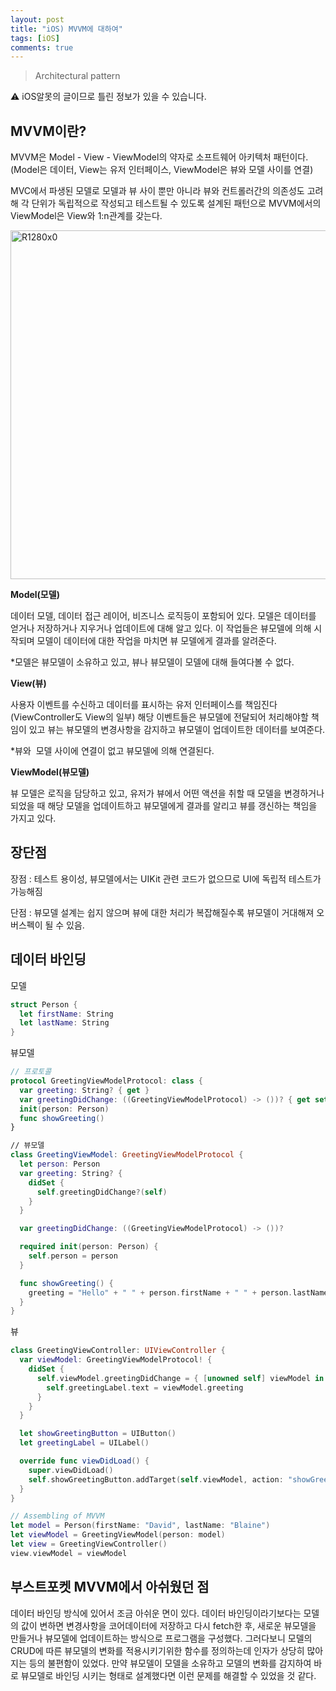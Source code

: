 ```yaml
---
layout: post
title: "iOS) MVVM에 대하여"
tags: [iOS]
comments: true
---
```


> Architectural pattern  

⚠ iOS알못의 글이므로 틀린 정보가 있을 수 있습니다.  

## MVVM이란?

MVVM은 Model - View - ViewModel의 약자로 소프트웨어 아키텍처 패턴이다. (Model은 데이터, View는 유저 인터페이스, ViewModel은 뷰와 모델 사이를 연결)

MVC에서 파생된 모델로 모델과 뷰 사이 뿐만 아니라 뷰와 컨트롤러간의 의존성도 고려해 각 단위가 독립적으로 작성되고 테스트될 수 있도록 설계된 패턴으로 MVVM에서의 ViewModel은 View와 1:n관계를 갖는다.

<img width="558" alt="R1280x0" src="https://user-images.githubusercontent.com/35067611/106375142-f92ebc80-63cc-11eb-80db-88db1a193d50.png">

**Model(모델)**

데이터 모델, 데이터 접근 레이어, 비즈니스 로직등이 포함되어 있다. 모델은 데이터를 얻거나 저장하거나 지우거나 업데이트에 대해 알고 있다. 이 작업들은 뷰모델에 의해 시작되며 모델이 데이터에 대한 작업을 마치면 뷰 모델에게 결과를 알려준다.

*모델은 뷰모델이 소유하고 있고, 뷰나 뷰모델이 모델에 대해 들여다볼 수 없다.

**View(뷰)**

사용자 이벤트를 수신하고 데이터를 표시하는 유저 인터페이스를 책임진다 (ViewController도 View의 일부) 해당 이벤트들은 뷰모델에 전달되어 처리해야할 책임이 있고 뷰는 뷰모델의 변경사항을 감지하고 뷰모델이 업데이트한 데이터를 보여준다.

*뷰와  모델 사이에 연결이 없고 뷰모델에 의해 연결된다.

**ViewModel(뷰모델)**

뷰 모델은 로직을 담당하고 있고, 유저가 뷰에서 어떤 액션을 취할 때 모델을 변경하거나 되었을 때 해당 모델을 업데이트하고 뷰모델에게 결과를 알리고 뷰를 갱신하는 책임을 가지고 있다.

## 장단점

장점 : 테스트 용이성, 뷰모델에서는 UIKit 관련 코드가 없으므로 UI에 독립적 테스트가 가능해짐

단점 : 뷰모델 설계는 쉽지 않으며 뷰에 대한 처리가 복잡해질수록 뷰모델이 거대해져 오버스펙이 될 수 있음.

## 데이터 바인딩

모델

```swift
struct Person {
  let firstName: String
  let lastName: String
}
```

뷰모델

```swift
// 프로토콜
protocol GreetingViewModelProtocol: class {
  var greeting: String? { get }
  var greetingDidChange: ((GreetingViewModelProtocol) -> ())? { get set }
  init(person: Person)
  func showGreeting()
}

// 뷰모델
class GreetingViewModel: GreetingViewModelProtocol {
  let person: Person
  var greeting: String? {
    didSet {
      self.greetingDidChange?(self)
    }
  }

  var greetingDidChange: ((GreetingViewModelProtocol) -> ())?

  required init(person: Person) {
    self.person = person
  }

  func showGreeting() {
    greeting = "Hello" + " " + person.firstName + " " + person.lastName
  }
}
```

뷰

```swift
class GreetingViewController: UIViewController {
  var viewModel: GreetingViewModelProtocol! {
    didSet {
      self.viewModel.greetingDidChange = { [unowned self] viewModel in
        self.greetingLabel.text = viewModel.greeting
      }
    }
  }

  let showGreetingButton = UIButton()
  let greetingLabel = UILabel()

  override func viewDidLoad() {
    super.viewDidLoad()
    self.showGreetingButton.addTarget(self.viewModel, action: "showGreeting", forControlEvents: .TouchUpInside)
  }
}
```

```swift
// Assembling of MVVM
let model = Person(firstName: "David", lastName: "Blaine")
let viewModel = GreetingViewModel(person: model)
let view = GreetingViewController()
view.viewModel = viewModel
```

## 부스트포켓 MVVM에서 아쉬웠던 점

데이터 바인딩 방식에 있어서 조금 아쉬운 면이 있다. 데이터 바인딩이라기보다는 모델의 값이 변하면 변경사항을 코어데이터에 저장하고 다시 fetch한 후, 새로운 뷰모델을 만들거나 뷰모델에 업데이트하는 방식으로 프로그램을 구성했다. 그러다보니 모델의 CRUD에 따른 뷰모델의 변화를 적용시키기위한 함수를 정의하는데 인자가 상당히 많아지는 등의 불편함이 있었다. 만약 뷰모델이 모델을 소유하고 모델의 변화를 감지하여 바로 뷰모델로 바인딩 시키는 형태로 설계했다면 이런 문제를 해결할 수 있었을 것 같다.
